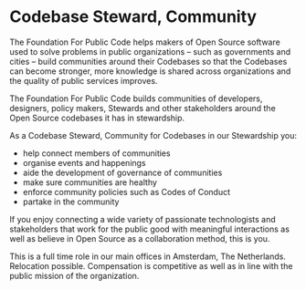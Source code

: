# Codebase Steward, Community

The Foundation For Public Code helps makers of Open Source software used to solve problems in public organizations – such as governments and cities – build communities around their Codebases so that the Codebases can become stronger, more knowledge is shared across organizations and the quality of public services improves.

The Foundation For Public Code builds communities of developers, designers, policy makers, Stewards and other stakeholders around the Open Source codebases it has in stewardship.

As a Codebase Steward, Community for Codebases in our Stewardship you:

* help connect members of communities
* organise events and happenings
* aide the development of governance of communities
* make sure communities are healthy
* enforce community policies such as Codes of Conduct
* partake in the community

If you enjoy connecting a wide variety of passionate technologists and stakeholders that work for the public good with meaningful interactions as well as believe in Open Source as a collaboration method, this is you.

This is a full time role in our main offices in Amsterdam, The Netherlands. Relocation possible. Compensation is competitive as well as in line with the public mission of the organization.
